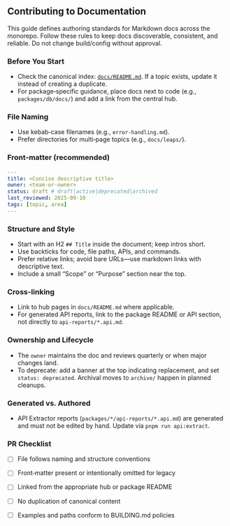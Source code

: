 ## Contributing to Documentation

This guide defines authoring standards for Markdown docs across the monorepo. Follow these rules to keep docs discoverable, consistent, and reliable. Do not change build/config without approval.

### Before You Start

- Check the canonical index: [`docs/README.md`](./README.md). If a topic exists, update it instead of creating a duplicate.
- For package‑specific guidance, place docs next to code (e.g., `packages/db/docs/`) and add a link from the central hub.

### File Naming

- Use kebab‑case filenames (e.g., `error-handling.md`).
- Prefer directories for multi‑page topics (e.g., `docs/leaps/`).

### Front‑matter (recommended)

```yaml
---
title: <Concise descriptive title>
owner: <team-or-owner>
status: draft # draft|active|deprecated|archived
last_reviewed: 2025-09-10
tags: [topic, area]
---
```

### Structure and Style

- Start with an H2 `## Title` inside the document; keep intros short.
- Use backticks for code, file paths, APIs, and commands.
- Prefer relative links; avoid bare URLs—use markdown links with descriptive text.
- Include a small “Scope” or “Purpose” section near the top.

### Cross-linking

- Link to hub pages in `docs/README.md` where applicable.
- For generated API reports, link to the package README or API section, not directly to `api-reports/*.api.md`.

### Ownership and Lifecycle

- The `owner` maintains the doc and reviews quarterly or when major changes land.
- To deprecate: add a banner at the top indicating replacement, and set `status: deprecated`. Archival moves to `archive/` happen in planned cleanups.

### Generated vs. Authored

- API Extractor reports (`packages/*/api-reports/*.api.md`) are generated and must not be edited by hand. Update via `pnpm run api:extract`.

### PR Checklist

- [ ] File follows naming and structure conventions
- [ ] Front‑matter present or intentionally omitted for legacy
- [ ] Linked from the appropriate hub or package README
- [ ] No duplication of canonical content
- [ ] Examples and paths conform to BUILDING.md policies

